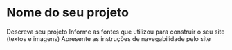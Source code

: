 # Nome do seu projeto
Descreva seu projeto
Informe as fontes que utilizou para construir o seu site (textos e imagens)
Apresente as instruções de navegabilidade pelo site




